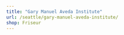```yaml
---
title: "Gary Manuel Aveda Institute"
url: /seattle/gary-manuel-aveda-institute/
shop: Friseur
---
```

